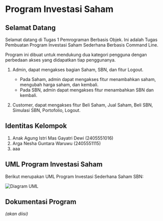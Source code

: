 # Program Investasi Saham

## Selamat Datang
Selamat datang di Tugas 1 Pemrograman Berbasis Objek. Ini adalah Tugas Pembuatan Program Investasi Saham Sederhana Berbasis Command Line. 

Program ini dibuat untuk mendukung dua kategori pengguna dengan perbedaan akses yang didapatkan tiap penggunanya.

1. Admin, dapat mengakses bagian Saham, SBN, dan fitur Logout. 
    - Pada Saham, admin dapat mengakses fitur menambahkan saham, mengubah harga saham, dan kembali. 
    - Pada SBN, admin dapat mengakses fitur menambahkan SBN dan kembali.

2. Customer, dapat mengakses fitur Beli Saham, Jual Saham, Beli SBN, Simulasi SBN, Portofolio, Logout.

## Identitas Kelompok

1. Anak Agung Istri Mas Gayatri Dewi (2405551016)
2. Arga Nesha Guntara Waruwu (2405551115)
3. aaa

## UML Program Investasi Saham
Berikut merupakan UML Program Investasi Sederhana Saham SBN:

![Diagram UML](https://github.com/argaNeshaaa/TugasPBO/blob/main/umlhttps://raw.githubusercontent.com/argaNeshaaa/TugasPBO/51da0ad65ce87e78b77f45ecdd952ae1fb0c9abf/UML%20Program%20Investasi.png?raw=true)

## Dokumentasi Program
_(akan diisi)_


